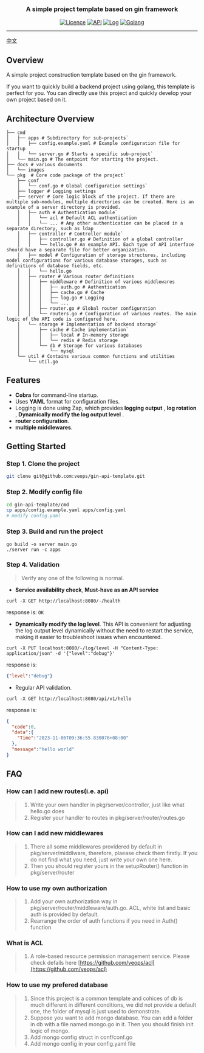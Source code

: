 <h3 align="center">A simple project template based on gin framework</h3>
<div align="center">

[![Licence](https://img.shields.io/badge/Licence-Apache-brightgreen)](https://github.com/veops/gin-api-template/blob/main/LICENSE)
[![API](https://img.shields.io/badge/API-gin-blue)](https://github.com/gin-gonic/gin)
[![Log](https://img.shields.io/badge/Log-zap-green)](https://github.com/uber-go/zap)
[![Golang](https://img.shields.io/badge/go-1.18+-blue)](https://go.dev/dl/)
</div>

------------------------------

[中文](README_cn.md)
## Overview
A simple project construction template based on the gin framework.

If you want to quickly build a backend project using golang, this template is perfect for you.
You can directly use this project and quickly develop your own project based on it.

## Architecture Overview


``` shell
├── cmd
│   ├── apps # Subdirectory for sub-projects`
│   │   ├── config.example.yaml # Example configuration file for startup
│   │   └── server.go # Starts a specific sub-project`
│   └── main.go # The entpoint for starting the project.
├── docs # various documents
│   └── images
└── pkg  # Core code package of the project`
    ├── conf
    │   └── conf.go # Global configuration settings` 
    ├── logger # Logging settings
    ├── server # Core logic block of the project. If there are multiple sub-modules, multiple directories can be created. Here is an example of a server directory is provided.
    │   ├── auth # Authentication module` 
    │   │   └── acl # Default ACL authentication
    │   │   └── ... # Any other authentication can be placed in a separate directory, such as ldap 
    │   ├── controller # Controller module`
    │   │   ├── controller.go # Definition of a global controller
    │   │   └── hello.go # An example API. Each type of API interface should have a separate file for better organization. 
    │   ├── model # Configuration of storage structures, including model configurations for various database storages, such as definitions of database fields, etc.
    │   │   └── hello.go
    │   ├── router # Various router definitions
    │   │   ├── middleware # Definition of various middlewares
    │   │   │   ├── auth.go # Authentication
    │   │   │   ├── cache.go # Cache
    │   │   │   ├── log.go # Logging
    │   │   │   └── ... 
    │   │   ├── router.go # Global router configuration
    │   │   └── routers.go # Configuration of various routes. The main logic of the API code is configured here.
    │   └── storage # Implementation of backend storage`
    │       ├── cache # Cache implementation` 
    │       │   ├── local # In-memory storage
    │       │   └── redis # Redis storage
    │       └── db # Storage for various databases
    │           └── mysql
    └── util # Contains various common functions and utilities
        └── util.go
```

## Features
- **Cobra** for command-line startup.
- Uses **YAML** format for configuration files.
- Logging is done using Zap, which provides **logging output** , **log rotation** , **Dynamically modify the log output level** .
- **router configuration**.
- **multiple middlewares**.

## Getting Started
### Step 1. Clone the project
```sh
git clone git@github.com:veops/gin-api-template.git

```
### Step 2. Modify config file
```sh
cd gin-api-template/cmd
cp apps/config.example.yaml apps/config.yaml 
# modify config.yaml
```
### Step 3. Build and run the project
```
go build -o server main.go 
./server run -c apps
```


### Step 4. Validation
> Verify any one of the following is normal.
- **Service availability check**, **Must-have as an API service**
```
curl -X GET http://localhost:8080/-/health
```
response is: `OK`
- **Dynamically modify the log level**. This API is convenient for adjusting the log output level dynamically without the need to restart the service, making it easier to troubleshoot issues when encountered.
```
curl -X PUT localhost:8080/-/log/level -H "Content-Type: application/json" -d '{"level":"debug"}'
```
response is:
```json
{"level":"debug"}
```
- Regular API validation.
```shell
curl -X GET http://localhost:8080/api/v1/hello
```
response is:
```json
{
  "code":0,
  "data":{
    "Time":"2023-11-06T09:36:55.830076+08:00"
  },
  "message":"hello world"
}
```

## FAQ

### How can I add new routes(i.e. api)
> 1. Write your own handler in pkg/server/controller, just like what hello.go does
> 2. Register your handler to routes in pkg/server/router/routes.go

### How can I add new middlewares
> 1. There all some middlewares providered by default in pkg/server/middlware, therefore, plaease check them firstly. If you do not find what you need, just write your own one here.
> 2. Then you should register yours in the setupRouter() function in pkg/server/router

### How to use my own authorization
> 1. Add your own authorization way in pkg/server/router/middleware/auth.go. ACL, white list and basic auth is provided by default.
> 2. Rearrange the order of auth functions if you need in Auth() function

### What is ACL

> 1. A role-based resource permission management service. Please check defails here [https://github.com/veops/acl](https://github.com/veops/acl)

### How to use my prefered database
> 1. Since this project is a common template and cohices of db is much different in different conditions, we did not provide a default one, the folder of mysql is just used to demonstrate.
> 2. Suppose you want to add mongo database. You can add a folder in db with a file named mongo.go in it. Then you should finish init logic of mongo.
> 3. Add mongo config struct in conf/conf.go
> 4. Add mongo config in your config.yaml file